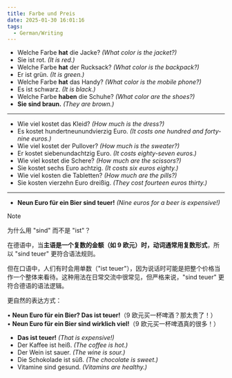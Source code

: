```yaml
---
title: Farbe und Preis
date: 2025-01-30 16:01:16
tags:
  - German/Writing
---
```

- Welche Farbe **hat** die Jacke? _(What color is the jacket?)_
- Sie ist rot. _(It is red.)_
- Welche Farbe **hat** der Rucksack? _(What color is the backpack?)_
- Er ist grün. _(It is green.)_
- Welche Farbe **hat** das Handy? _(What color is the mobile phone?)_
- Es ist schwarz. _(It is black.)_
- Welche Farbe **haben** die Schuhe? _(What color are the shoes?)_
- **Sie sind braun.** _(They are brown.)_
---
- Wie viel kostet das Kleid? _(How much is the dress?)_
- Es kostet hundertneunundvierzig Euro. _(It costs one hundred and forty-nine euros.)_
- Wie viel kostet der Pullover? _(How much is the sweater?)_
- Er kostet siebenundachtzig Euro. _(It costs eighty-seven euros.)_
- Wie viel kostet die Schere? _(How much are the scissors?)_
- Sie kostet sechs Euro achtzig. _(It costs six euros eighty.)_
- Wie viel kosten die Tabletten? _(How much are the pills?)_
- Sie kosten vierzehn Euro dreißig. _(They cost fourteen euros thirty.)_
---
- **Neun Euro für ein Bier sind teuer!** _(Nine euros for a beer is expensive!)_

> [!NOTE]  
>
> 为什么用 "sind" 而不是 "ist"？  
>
> 在德语中，当**主语是一个复数的金额（如 9 欧元）时，动词通常用复数形式**，所以 "sind teuer" 更符合语法规则。
>
> 但在口语中，人们有时会用单数（"ist teuer"），因为说话时可能是把整个价格当作一个整体来看待。这种用法在日常交流中很常见，但严格来说，"sind teuer" 更符合德语的语法逻辑。
>
> 更自然的表达方式：
>
> • **Neun Euro für ein Bier? Das ist teuer!**（9 欧元买一杯啤酒？那太贵了！）  
> • **Neun Euro für ein Bier sind wirklich viel!**（9 欧元买一杯啤酒真的很多！）

- **Das ist teuer!** _(That is expensive!)_
- Der Kaffee ist heiß. _(The coffee is hot.)_
- Der Wein ist sauer. _(The wine is sour.)_
- Die Schokolade ist süß. _(The chocolate is sweet.)_
- Vitamine sind gesund. _(Vitamins are healthy.)_
